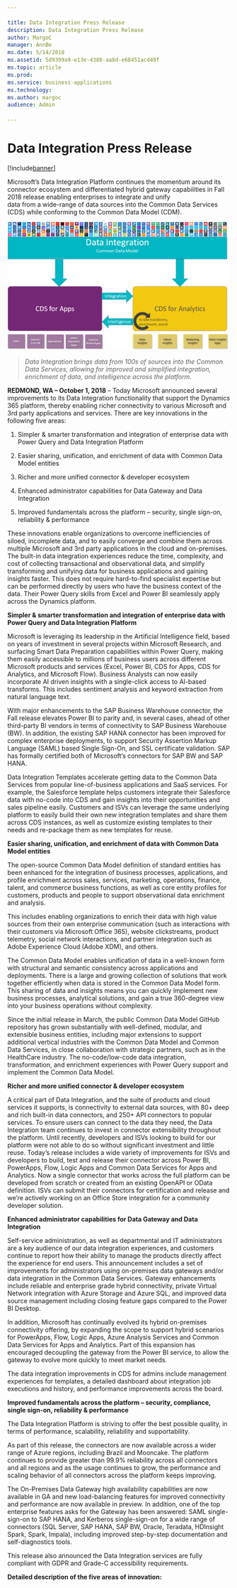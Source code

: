 ```yaml
---

title: Data Integration Press Release
description: Data Integration Press Release
author: MargoC
manager: AnnBe
ms.date: 5/14/2018
ms.assetid: 5d9399a9-e13e-4380-aa8d-e68451acd49f
ms.topic: article
ms.prod: 
ms.service: business-applications
ms.technology: 
ms.author: margoc
audience: Admin

---
```

#  Data Integration Press Release 


[!include[banner](../../../includes/banner.md)]

Microsoft’s Data Integration Platform continues the momentum around its
connector ecosystem and differentiated hybrid gateway capabilities in Fall 2018
release enabling enterprises to integrate and unify  
data from a wide-range of data sources into the Common Data Services (CDS) while
conforming to the Common Data Model (CDM).



![](media/index-1.png "")
<!-- picture -->


>   *Data Integration brings data from 100s of sources into the Common Data
>   Services, allowing for improved and simplified integration, enrichment of
>   data, and intelligence across the platform.*

**REDMOND, WA – October 1, 2018** – Today Microsoft announced several
improvements to its Data Integration functionality that support the Dynamics 365
platform, thereby enabling richer connectivity to various Microsoft and 3rd
party applications and services. There are key innovations in the following five
areas:

1.  Simpler & smarter transformation and integration of enterprise data with
    Power Query and Data Integration Platform

2.  Easier sharing, unification, and enrichment of data with Common Data Model
    entities

3.  Richer and more unified connector & developer ecosystem

4.  Enhanced administrator capabilities for Data Gateway and Data Integration

5.  Improved fundamentals across the platform – security, single sign-on,
    reliability & performance

These innovations enable organizations to overcome inefficiencies of siloed,
incomplete data, and to easily converge and combine them across multiple
Microsoft and 3rd party applications in the cloud and on-premises. The built-in
data integration experiences reduce the time, complexity, and cost of collecting
transactional and observational data, and simplify transforming and unifying
data for business applications and gaining insights faster. This does not
require hard-to-find specialist expertise but can be performed directly by users
who have the business context of the data. Their Power Query skills from Excel
and Power BI seamlessly apply across the Dynamics platform.

**Simpler & smarter transformation and integration of enterprise data with Power
Query and Data Integration Platform**

Microsoft is leveraging its leadership in the Artificial Intelligence field,
based on years of investment in several projects within Microsoft Research, and
surfacing Smart Data Preparation capabilities within Power Query, making them
easily accessible to millions of business users across different Microsoft
products and services (Excel, Power BI, CDS for Apps, CDS for Analytics, and
Microsoft Flow). Business Analysts can now easily incorporate AI driven insights
with a single-click access to AI-based transforms. This includes sentiment
analysis and keyword extraction from natural language text.

With major enhancements to the SAP Business Warehouse connector, the Fall
release elevates Power BI to parity and, in several cases, ahead of other
third-party BI vendors in terms of connectivity to SAP Business Warehouse (BW).
In addition, the existing SAP HANA connector has been improved for complex
enterprise deployments, to support Security Assertion Markup Language (SAML)
based Single Sign-On, and SSL certificate validation. SAP has formally certified
both of Microsoft’s connectors for SAP BW and SAP HANA.

Data Integration Templates accelerate getting data to the Common Data Services
from popular line-of-business applications and SaaS services. For example, the
Salesforce template helps customers integrate their Salesforce data with no-code
into CDS and gain insights into their opportunities and sales pipeline easily.
Customers and ISVs can leverage the same underlying platform to easily build
their own new integration templates and share them across CDS instances, as well
as customize existing templates to their needs and re-package them as new
templates for reuse.

**Easier sharing, unification, and enrichment of data with Common Data Model
entities**

The open-source Common Data Model definition of standard entities has been
enhanced for the integration of business processes, applications, and profile
enrichment across sales, services, marketing, operations, finance, talent, and
commerce business functions, as well as core entity profiles for customers,
products and people to support observational data enrichment and analysis.

This includes enabling organizations to enrich their data with high value
sources from their own enterprise communication (such as interactions with their
customers via Microsoft Office 365), website clickstreams, product telemetry,
social network interactions, and partner integration such as Adobe Experience
Cloud (Adobe XDM), and others.

The Common Data Model enables unification of data in a well-known form with
structural and semantic consistency across applications and deployments. There
is a large and growing collection of solutions that work together
efficiently when data is stored in the Common Data Model form. This sharing of
data and insights means you can quickly implement new business processes,
analytical solutions, and gain a true 360-degree view into your business
operations without complexity.

Since the initial release in March, the public Common Data Model GitHub
repository has grown substantially with well-defined, modular, and extensible
business entities, including major extensions to support additional vertical
industries with the Common Data Model and Common Data Services, in close
collaboration with strategic partners, such as in the HealthCare industry. The
no-code/low-code data integration, transformation, and enrichment experiences
with Power Query support and implement the Common Data Model.

**Richer and more unified connector & developer ecosystem**

A critical part of Data Integration, and the suite of products and cloud
services it supports, is connectivity to external data sources, with 80+ deep
and rich built-in data connectors, and 250+ API connectors to popular services.
To ensure users can connect to the data they need, the Data Integration team
continues to invest in connector extensibility throughout the platform. Until
recently, developers and ISVs looking to build for our platform were not able to
do so without significant investment and little reuse. Today’s release includes
a wide variety of improvements for ISVs and developers to build, test and
release their connector across Power BI, PowerApps, Flow, Logic Apps and Common
Data Services for Apps and Analytics. Now a single connector that works across
the full platform can be developed from scratch or created from an existing
OpenAPI or OData definition. ISVs can submit their connectors for certification
and release and we’re actively working on an Office Store integration for a
community developer solution.

**Enhanced administrator capabilities for Data Gateway and Data Integration**

Self-service administration, as well as departmental and IT administrators are a
key audience of our data integration experiences, and customers continue to
report how their ability to manage the products directly affect the experience
for end users. This announcement includes a set of improvements for
administrators using on-premises data gateways and/or data integration in the
Common Data Services. Gateway enhancements include reliable and enterprise grade
hybrid connectivity, private Virtual Network integration with Azure Storage and
Azure SQL, and improved data source management including closing feature gaps
compared to the Power BI Desktop.

In addition, Microsoft has continually evolved its hybrid on-premises
connectivity offering, by expanding the scope to support hybrid scenarios for
PowerApps, Flow, Logic Apps, Azure Analysis Services and Common Data Services
for Apps and Analytics. Part of this expansion has encouraged decoupling the
gateway from the Power BI service, to allow the gateway to evolve more quickly
to meet market needs.

The data integration improvements in CDS for admins include management
experiences for templates, a detailed dashboard about integration job executions
and history, and performance improvements across the board.  


**Improved fundamentals across the platform – security, compliance, single
sign-on, reliability & performance**

The Data Integration Platform is striving to offer the best possible quality, in
terms of performance, scalability, reliability and supportability.

As part of this release, the connectors are now available across a wider range
of Azure regions, including Brazil and Mooncake. The platform continues to
provide greater than 99.9% reliability across all connectors and all regions and
as the usage continues to grow, the performance and scaling behavior of all
connectors across the platform keeps improving.

The On-Premises Data Gateway high availability capabilities are now available in
GA and new load-balancing features for improved connectivity and performance are
now available in preview. In addition, one of the top enterprise features asks
for the Gateway has been answered: SAML single-sign-on to SAP HANA, and Kerberos
single-sign-on for a wide range of connectors (SQL Server, SAP HANA, SAP BW,
Oracle, Teradata, HDInsight Spark, Spark, Impala), including improved
step-by-step documentation and self-diagnostics tools.

This release also announced the Data Integration services are fully compliant
with GDPR and Grade-C accessibility requirements.

**Detailed description of the five areas of innovation:**
